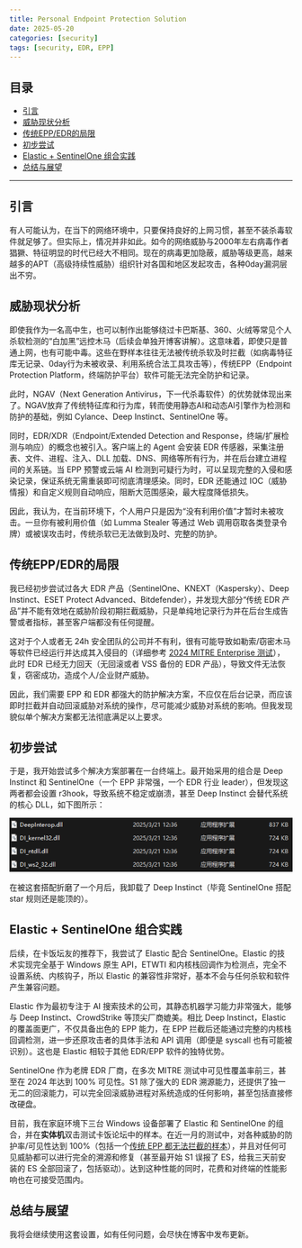 ```yaml
---
title: Personal Endpoint Protection Solution
date: 2025-05-20
categories: [security]
tags: [security, EDR, EPP]
---
```


## 目录

- [引言](#引言)
- [威胁现状分析](#威胁现状分析)
- [传统EPP/EDR的局限](#传统eppedr的局限)
- [初步尝试](#初步尝试)
- [Elastic + SentinelOne 组合实践](#elastic--sentinelone-组合实践)
- [总结与展望](#总结与展望)

---

## 引言

有人可能认为，在当下的网络环境中，只要保持良好的上网习惯，甚至不装杀毒软件就足够了。但实际上，情况并非如此。如今的网络威胁与2000年左右病毒作者猖獗、特征明显的时代已经大不相同。现在的病毒更加隐蔽，威胁等级更高，越来越多的APT（高级持续性威胁）组织针对各国和地区发起攻击，各种0day漏洞层出不穷。

## 威胁现状分析

即使我作为一名高中生，也可以制作出能够绕过卡巴斯基、360、火绒等常见个人杀软检测的“白加黑”远控木马（后续会单独开博客讲解）。这意味着，即使只是普通上网，也有可能中毒。这些在野样本往往无法被传统杀软及时拦截（如病毒特征库无记录、0day行为未被收录、利用系统合法工具攻击等），传统EPP（Endpoint Protection Platform，终端防护平台）软件可能无法完全防护和记录。

此时，NGAV（Next Generation Antivirus，下一代杀毒软件）的优势就体现出来了。NGAV放弃了传统特征库和行为库，转而使用静态AI和动态AI引擎作为检测和防护的基础，例如 Cylance、Deep Instinct、SentinelOne 等。

同时，EDR/XDR（Endpoint/Extended Detection and Response，终端/扩展检测与响应）的概念也被引入。客户端上的 Agent 会安装 EDR 传感器，采集注册表、文件、进程、注入、DLL 加载、DNS、网络等所有行为，并在后台建立进程间的关系链。当 EPP 预警或云端 AI 检测到可疑行为时，可以呈现完整的入侵和感染记录，保证系统无需重装即可彻底清理感染。同时，EDR 还能通过 IOC（威胁情报）和自定义规则自动响应，阻断大范围感染，最大程度降低损失。

因此，我认为，在当前环境下，个人用户只是因为“没有利用价值”才暂时未被攻击。一旦你有被利用价值（如 Lumma Stealer 等通过 Web 调用窃取各类登录令牌）或被误攻击时，传统杀软已无法做到及时、完整的防护。

## 传统EPP/EDR的局限

我已经初步尝试过各大 EDR 产品（SentinelOne、KNEXT（Kaspersky）、Deep Instinct、ESET Protect Advanced、Bitdefender），并发现大部分“传统 EDR 产品”并不能有效地在威胁阶段初期拦截威胁，只是单纯地记录行为并在后台生成告警或者指标，甚至客户端都没有任何提醒。

这对于个人或者无 24h 安全团队的公司并不有利，很有可能导致如勒索/窃密木马等软件已经运行并达成其入侵目的（详细参考 [2024 MITRE Enterprise 测试](https://evals.mitre.org/results/enterprise?view=cohort&evaluation=er6&result_type=PROTECTION&scenarios=4)），此时 EDR 已经无力回天（无回滚或者 VSS 备份的 EDR 产品），导致文件无法恢复，窃密成功，造成个人/企业财产威胁。

因此，我们需要 EPP 和 EDR 都强大的防护解决方案，不应仅在后台记录，而应该即时拦截并自动回滚威胁对系统的操作，尽可能减少威胁对系统的影响。但我发现貌似单个解决方案都无法彻底满足以上要求。

## 初步尝试

于是，我开始尝试多个解决方案部署在一台终端上。最开始采用的组合是 Deep Instinct 和 SentinelOne（一个 EPP 非常强，一个 EDR 行业 leader），但发现这两者都会设置 r3hook，导致系统不稳定或崩溃，甚至 Deep Instinct 会替代系统的核心 DLL，如下图所示：

![Deep Instinct DLL 替换示意](images/deepinstinct_dlls.png)

在被这套搭配折磨了一个月后，我卸载了 Deep Instinct（毕竟 SentinelOne 搭配 star 规则还是能顶的）。

## Elastic + SentinelOne 组合实践

后续，在卡饭坛友的推荐下，我尝试了 Elastic 配合 SentinelOne。Elastic 的技术实现完全基于 Windows 原生 API，ETWTI 和内核栈回调作为检测点，完全不设置系统、内核钩子，所以 Elastic 的兼容性非常好，基本不会与任何杀软和软件产生兼容问题。

Elastic 作为最初专注于 AI 搜索技术的公司，其静态机器学习能力非常强大，能够与 Deep Instinct、CrowdStrike 等顶尖厂商媲美。相比 Deep Instinct，Elastic 的覆盖面更广，不仅具备出色的 EPP 能力，在 EPP 拦截后还能通过完整的内核栈回调检测，进一步还原攻击者的具体手法和 API 调用（即便是 syscall 也有可能被识别）。这也是 Elastic 相较于其他 EDR/EPP 软件的独特优势。

SentinelOne 作为老牌 EDR 厂商，在多次 MITRE 测试中可见性覆盖率前三，甚至在 2024 年达到 100% 可见性。S1 除了强大的 EDR 溯源能力，还提供了独一无二的回滚能力，可以完全回滚威胁进程对系统造成的任何影响，甚至包括直接修改硬盘。

目前，我在家庭环境下三台 Windows 设备部署了 Elastic 和 SentinelOne 的组合，并在**实体机**双击测试卡饭论坛中的样本。在近一月的测试中，对各种威胁的防护率/可见性达到 100%（包括一个[传统 EPP 都无法拦截的样本](https://bbs.kafan.cn/thread-2281596-1-1.html)），并且对任何可见威胁都可以进行完全的溯源和修复（甚至最开始 S1 误报了 ES，给我三天前安装的 ES 全部回滚了，包括驱动）。达到这种性能的同时，花费和对终端的性能影响也在可接受范围内。

## 总结与展望

我将会继续使用这套设置，如有任何问题，会尽快在博客中发布更新。